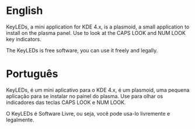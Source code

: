 # English
KeyLEDs, a mini application for KDE 4.x, is a plasmoid, a small application to install on the plasma panel.
Use to look at the CAPS LOOK and NUM LOOK key indicators.

The KeyLEDs is free software, you can use it freely and legally.

# Português
KeyLEDs, é um mini aplicativo para o KDE 4.x, é um plasmoid, uma pequena aplicação para se instalar no painel do plasma.
Use para olhar os indicadores das teclas CAPS LOOK e NUM LOOK.

O KeyLEDs é Software Livre, ou seja, você pode usa-lo livremente e legalmente.
